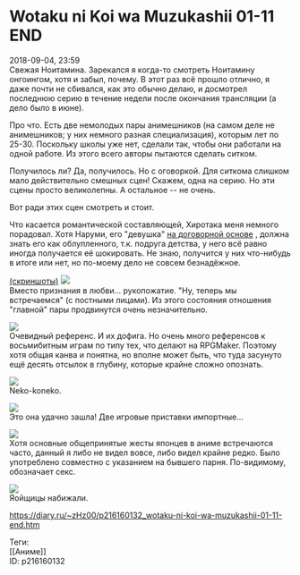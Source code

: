 Wotaku ni Koi wa Muzukashii 01-11 END
======================================

   
 2018-09-04, 23:59   
  Свежая Ноитамина. Зарекался я когда-то смотреть Ноитамину онгоингом, хотя и забыл, почему. В этот раз всё прошло отлично, я даже почти не сбивался, как это обычно делаю, и досмотрел последнюю серию в течение недели после окончания трансляции (а дело было в июне).   
   
 Про что. Есть две немолодых пары анимешников (на самом деле не анимешников; у них немного разная специализация), которым лет по 25-30. Поскольку школы уже нет, сделали так, чтобы они работали на одной работе. Из этого всего авторы пытаются сделать ситком.   
   
 Получилось ли? Да, получилось. Но с оговоркой. Для ситкома слишком мало действительно смешных сцен! Скажем, одна на серию. Но эти сцены просто великолепны. А остальное -- не очень.   
   
 Вот ради этих сцен смотреть и стоит.   
   
 Что касается романтической составляющей, Хиротака меня немного порадовал. Хотя Наруми, его "девушка"  [на договорной основе](https://ru.wikipedia.org/wiki/%D0%90%D0%BB%D1%8C%D1%82%D0%B8%D1%81%D1%82_%D0%94%D0%B0%D0%BD%D0%B8%D0%BB%D0%BE%D0%B2)  , должна знать его как облупленного, т.к. подруга детства, у него всё равно иногда получается её шокировать. Не знаю, получится у них что-нибудь в итоге или нет, но по-моему дело не совсем безнадёжное.   
   
  [(скриншоты)](https://zHz00.diary.ru/p216160132.htm?index=1#linkmore216160132m1)      [![](https://i.imgur.com/QVHScrLl.jpg)](https://i.imgur.com/QVHScrL.jpg)    
 Вместо признания в любви... рукопожатие. "Ну, теперь мы встречаемся" (с постными лицами). Из этого состояния отношения "главной" пары продвинутся очень незначительно.   
   
  [![](https://i.imgur.com/cpyd9exl.jpg)](https://i.imgur.com/cpyd9ex.jpg)    
 Очевидный референс. И их дофига. Но очень много референсов к восьмибитным играм по типу тех, что делают на RPGMaker. Поэтому хотя общая канва и понятна, но вполне может быть, что туда засунуто ещё десять отсылок в глубину, которые крайне сложно опознать.   
   
  [![](https://i.imgur.com/TqyPMZWl.jpg)](https://i.imgur.com/TqyPMZW.jpg)    
 Neko-koneko.   
   
  [![](https://i.imgur.com/MgvRgGql.jpg)](https://i.imgur.com/MgvRgGq.jpg)    
 Это она удачно зашла! Две игровые приставки импортные...   
   
  [![](https://i.imgur.com/4vvNkDMl.jpg)](https://i.imgur.com/4vvNkDM.jpg)    
 Хотя основные общепринятые жесты японцев в аниме встречаются часто, данный я либо не видел вовсе, либо видел крайне редко. Было употреблено совместно с указанием на бывшего парня. По-видимому, обозначает секс.   
   
  [![](https://i.imgur.com/6LpP0nnl.jpg)](https://i.imgur.com/6LpP0nn.jpg)    
 Яойщицы набижали.      
    
 <https://diary.ru/~zHz00/p216160132_wotaku-ni-koi-wa-muzukashii-01-11-end.htm>   
   
 Теги:   
 [[Аниме]]   
 ID: p216160132